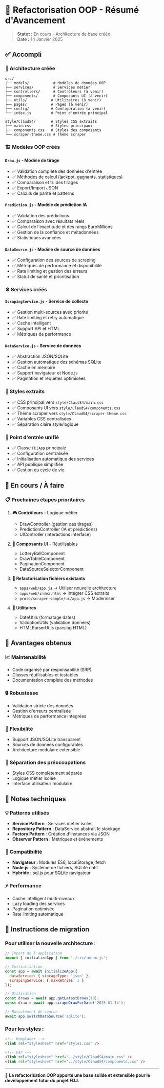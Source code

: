 # 🔄 Refactorisation OOP - Résumé d'Avancement

> **Statut :** En cours - Architecture de base créée  
> **Date :** 14 Janvier 2025  

## ✅ **Accompli**

### 📁 **Architecture créée**
```
src/
├── models/           # Modèles de données OOP
├── services/         # Services métier
├── controllers/      # Contrôleurs (à venir)
├── components/       # Composants UI (à venir)
├── utils/           # Utilitaires (à venir)
├── pages/           # Pages (à venir)
├── config/          # Configuration (à venir)
└── index.js         # Point d'entrée principal

style/ClaudS4/       # Styles CSS extraits
├── main.css         # Styles principaux
├── components.css   # Styles des composants
└── scraper-theme.css # Thème scraper
```

### 🏗️ **Modèles OOP créés**

#### `Draw.js` - Modèle de tirage
- ✅ Validation complète des données d'entrée
- ✅ Méthodes de calcul (jackpot, gagnants, statistiques)
- ✅ Comparaison et tri des tirages
- ✅ Export/Import JSON
- ✅ Calculs de parité et patterns

#### `Prediction.js` - Modèle de prédiction IA
- ✅ Validation des prédictions
- ✅ Comparaison avec résultats réels
- ✅ Calcul de l'exactitude et des rangs EuroMillions
- ✅ Gestion de la confiance et métadonnées
- ✅ Statistiques avancées

#### `DataSource.js` - Modèle de source de données
- ✅ Configuration des sources de scraping
- ✅ Métriques de performance et disponibilité
- ✅ Rate limiting et gestion des erreurs
- ✅ Statut de santé et prioritisation

### ⚙️ **Services créés**

#### `ScrapingService.js` - Service de collecte
- ✅ Gestion multi-sources avec priorité
- ✅ Rate limiting et retry automatique
- ✅ Cache intelligent
- ✅ Support API et HTML
- ✅ Métriques de performance

#### `DataService.js` - Service de données
- ✅ Abstraction JSON/SQLite
- ✅ Gestion automatique des schémas SQLite
- ✅ Cache en mémoire
- ✅ Support navigateur et Node.js
- ✅ Pagination et requêtes optimisées

### 🎨 **Styles extraits**
- ✅ CSS principal vers `style/ClaudS4/main.css`
- ✅ Composants UI vers `style/ClaudS4/components.css`
- ✅ Thème scraper vers `style/ClaudS4/scraper-theme.css`
- ✅ Variables CSS centralisées
- ✅ Séparation claire style/logique

### 🔧 **Point d'entrée unifié**
- ✅ Classe `FDJApp` principale
- ✅ Configuration centralisée
- ✅ Initialisation automatique des services
- ✅ API publique simplifiée
- ✅ Gestion du cycle de vie

## 🔄 **En cours / À faire**

### 📋 **Prochaines étapes prioritaires**

1. **🎮 Contrôleurs** - Logique métier
   - DrawController (gestion des tirages)
   - PredictionController (IA et prédictions)
   - UIController (interactions interface)

2. **🧩 Composants UI** - Réutilisables
   - LotteryBallComponent
   - DrawTableComponent  
   - PaginationComponent
   - DataSourceSelectorComponent

3. **📄 Refactorisation fichiers existants**
   - `apps/web/app.js` → Utiliser nouvelle architecture
   - `apps/web/index.html` → Intégrer CSS extraits
   - `proto/scraper-sample/ui/app.js` → Moderniser

4. **🔧 Utilitaires**
   - DateUtils (formatage dates)
   - ValidationUtils (validation données)
   - HTMLParserUtils (parsing HTML)

## 🎯 **Avantages obtenus**

### 📈 **Maintenabilité**
- Code organisé par responsabilité (SRP)
- Classes réutilisables et testables
- Documentation complète des méthodes

### 🔒 **Robustesse**
- Validation stricte des données
- Gestion d'erreurs centralisée
- Métriques de performance intégrées

### 🔄 **Flexibilité**
- Support JSON/SQLite transparent
- Sources de données configurables
- Architecture modulaire extensible

### 🎨 **Séparation des préoccupations**
- Styles CSS complètement séparés
- Logique métier isolée
- Interface utilisateur modulaire

## 📝 **Notes techniques**

### 💡 **Patterns utilisés**
- **Service Pattern** : Services métier isolés
- **Repository Pattern** : DataService abstrait le stockage
- **Factory Pattern** : Création d'instances via JSON
- **Observer Pattern** : Métriques et événements

### 🔧 **Compatibilité**
- **Navigateur** : Modules ES6, localStorage, fetch
- **Node.js** : Système de fichiers, SQLite natif
- **Hybride** : sql.js pour SQLite navigateur

### ⚡ **Performance**
- Cache intelligent multi-niveaux
- Lazy loading des services
- Pagination optimisée
- Rate limiting automatique

## 🚀 **Instructions de migration**

### Pour utiliser la nouvelle architecture :

```javascript
// Import de l'application
import { initializeApp } from './src/index.js';

// Initialisation
const app = await initializeApp({
  dataService: { storageType: 'json' },
  scrapingService: { maxRetries: 3 }
});

// Utilisation
const draws = await app.getLatestDraws(10);
const draw = await app.scrapeDrawForDate('2025-01-14');

// Basculement de source
await app.switchDataSource('sqlite');
```

### Pour les styles :

```html
<!-- Remplacer -->
<link rel="stylesheet" href="styles.css" />

<!-- Par -->
<link rel="stylesheet" href="../style/ClaudS4/main.css" />
<link rel="stylesheet" href="../style/ClaudS4/components.css" />
```

---

**🎯 La refactorisation OOP apporte une base solide et extensible pour le développement futur du projet FDJ.**
